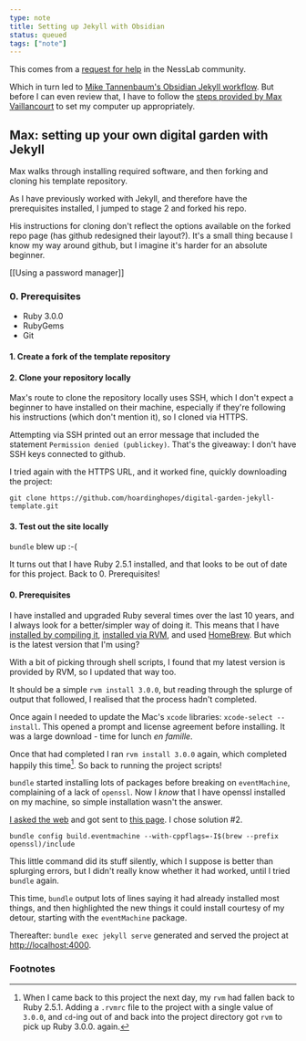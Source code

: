 ```yaml
---
type: note
title: Setting up Jekyll with Obsidian
status: queued
tags: ["note"]
---
```




This comes from a [request for help](https://community.nesslabs.com/c/digital-gardening/the-best-way-to-create-a-digital-garden#comment_wrapper_1353438) in the NessLab community.

Which in turn led to [Mike Tannenbaum's Obsidian Jekyll workflow](https://refinedmind.co/obsidian-jekyll-workflow). But before I can even review that, I have to follow the [steps provided by Max Vaillancourt](https://maximevaillancourt.com/blog/setting-up-your-own-digital-garden-with-jekyll) to set my computer up appropriately.

## Max: setting up your own digital garden with Jekyll

Max walks through installing required software, and then forking and cloning his template repository.

As I have previously worked with Jekyll, and therefore have the prerequisites installed, I jumped to stage 2 and forked his repo.

His instructions for cloning don't reflect the options available on the forked repo page (has github redesigned their layout?). It's a small thing because I know my way around github, but I imagine it's harder for an absolute beginner.

[[Using a password manager]]

### 0. Prerequisites
- Ruby 3.0.0
- RubyGems
- Git

#### 1. Create a fork of the template repository

#### 2. Clone your repository locally
Max's route to clone the repository locally uses SSH, which I don't expect a beginner to have installed on their machine, especially if they're following his instructions (which don't mention it), so I cloned via HTTPS.

Attempting via SSH printed out an error message that included the statement `Permission denied (publickey)`. That's the giveaway: I don't have SSH keys connected to github.

I tried again with the HTTPS URL, and it worked fine, quickly downloading the project:

```shell-session
git clone https://github.com/hoardinghopes/digital-garden-jekyll-template.git
```
#### 3. Test out the site locally
`bundle` blew up :-(

It turns out that I have Ruby 2.5.1 installed, and that looks to be out of date for this project. Back to 0. Prerequisites!

#### 0. Prerequisites
I have installed and upgraded Ruby several times over the last 10 years, and I always look for a better/simpler way of doing it. This means that I have [installed by compiling it](https://www.ruby-lang.org/en/downloads/), [installed via RVM](https://rvm.io/), and used [HomeBrew](https://brew.sh/). But which is the latest version that I'm using?

With a bit of picking through shell scripts, I found that my latest version is provided by RVM, so I updated that way too.

It should be a simple `rvm install 3.0.0`, but reading through the splurge of output that followed, I realised that the process hadn't completed.

Once again I needed to update the Mac's `xcode` libraries: `xcode-select --install`. This opened a prompt and license agreement before installing. It was a large download - time for lunch *en famille*.

Once that had completed I ran `rvm install 3.0.0` again, which completed happily this time[^fn-rvmrc]. So back to running the project scripts!

[^fn-rvmrc]: When I came back to this project the next day, my `rvm` had fallen back to Ruby 2.5.1. Adding a `.rvmrc` file to the project with a single value of `3.0.0`, and `cd`-ing out of and back into the project directory got `rvm` to pick up Ruby 3.0.0. again.

`bundle` started installing lots of packages before breaking on `eventMachine`, complaining of a lack of `openssl`. Now I *know* that I have openssl installed on my machine, so simple installation wasn't the answer.

[I asked the web](https://duckduckgo.com/?t=ffab&q=rvm+eventmachine+opensell+not+found) and got sent to [this page](https://izziswift.com/gem-eventmachine-fatal-error-openssl-ssl-h-file-not-found/). I chose solution #2.

```shell-session
bundle config build.eventmachine --with-cppflags=-I$(brew --prefix openssl)/include
```

This little command did its stuff silently, which I suppose is better than splurging errors, but I didn't really know whether it had worked, until I tried `bundle` again.

This time, `bundle` output lots of lines saying it had already installed most things, and then highlighted the new things it could install courtesy of my detour, starting with the `eventMachine` package.

Thereafter: `bundle exec jekyll serve` generated and served the project at [http://localhost:4000](http://localhost:4000).


### Footnotes
